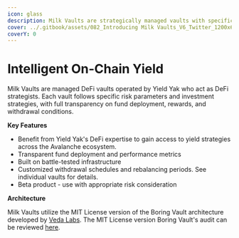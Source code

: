 ```yaml
---
icon: glass
description: Milk Vaults are strategically managed vaults with specific mandates
cover: ../.gitbook/assets/082_Introducing Milk Vaults_V6_Twitter_1200x675px.jpg
coverY: 0
---
```


# Intelligent On-Chain Yield

Milk Vaults are managed DeFi vaults operated by Yield Yak who act as DeFi strategists. Each vault follows specific risk parameters and investment strategies, with full transparency on fund deployment, rewards, and withdrawal conditions.

**Key Features**

* Benefit from Yield Yak's DeFi expertise to gain access to yield strategies across the Avalanche ecosystem.&#x20;
* Transparent fund deployment and performance metrics
* Built on battle-tested infrastructure
* Customized withdrawal schedules and rebalancing periods. See individual vaults for details.
* Beta product - use with appropriate risk consideration

**Architecture**

Milk Vaults utilize the MIT License version of the Boring Vault architecture developed by [Veda Labs](https://docs.veda.tech/).  The MIT License version Boring Vault's audit can be reviewed [here](https://github.com/Se7en-Seas/boring-vault/tree/main/audit).
